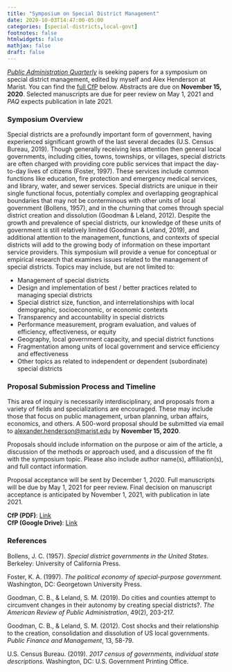 ```yaml
---
title: "Symposium on Special District Management"
date: 2020-10-03T14:47:00-05:00
categories: [special-districts,local-govt]
footnotes: false
htmlwidgets: false
mathjax: false
draft: false
---
```

[*Public Administration Quarterly*](https://paq.spaef.org) is seeking papers for a symposium on special district management, edited by myself and Alex Henderson at Marist. You can find the [full CfP](/files/misc/paq-cfp-2020.pdf) below. Abstracts are due on **November 15, 2020**. Selected manuscripts are due for peer review on May 1, 2021 and *PAQ* expects publication in late 2021.

<!--more-->

### Symposium Overview

Special districts are a profoundly important form of government, having experienced significant growth of the last several decades (U.S. Census Bureau, 2019). Though generally receiving less attention then general local governments, including cities, towns, townships, or villages, special districts are often charged with providing core public services that impact the day-to-day lives of citizens (Foster, 1997). These services include common functions like education, fire protection and emergency medical services, and library, water, and sewer services. Special districts are unique in their single functional focus, potentially complex and overlapping geographical boundaries that may not be conterminous with other units of local government (Bollens, 1957), and in the churning that comes through special district creation and dissolution (Goodman & Leland, 2012). Despite the growth and prevalence of special districts, our knowledge of these units of government is still relatively limited (Goodman & Leland, 2019), and additional attention to the management, functions, and contexts of special districts will add to the growing body of information on these important service providers. This symposium will provide a venue for conceptual or empirical research that examines issues related to the management of special districts. Topics may include, but are not limited to:

* Management of special districts
* Design and implementation of best / better practices related to managing special districts
* Special district size, function, and interrelationships with local demographic, socioeconomic, or economic contexts
* Transparency and accountability in special districts
* Performance measurement, program evaluation, and values of efficiency, effectiveness, or equity
* Geography, local government capacity, and special district functions
* Fragmentation among units of local government and service efficiency and effectiveness
* Other topics as related to independent or dependent (subordinate) special districts

### Proposal Submission Process and Timeline

This area of inquiry is necessarily interdisciplinary, and proposals from a variety of fields and specializations are encouraged. These may include those that focus on public management, urban planning, urban affairs, economics, and others. A 500-word proposal should be submitted via email to [alexander.henderson@marist.edu](mailto:alexander.henderson@marist.edu) by **November 15, 2020**.

Proposals should include information on the purpose or aim of the article, a discussion of the methods or approach used, and a discussion of the fit with the symposium topic. Please also include author name(s), affiliation(s), and full contact information.

Proposal acceptance will be sent by December 1, 2020. Full manuscripts will be due by May 1, 2021 for peer review. Final decision on manuscript acceptance is anticipated by November 1, 2021, with publication in late 2021.

**CfP (PDF)**: [Link](/files/misc/paq-cfp-2020.pdf)<br/>
**CfP (Google Drive)**: [Link](https://drive.google.com/file/d/1oHpDOBsEe4lbXWZwpysCi3mvTMdDBERx/view)

### References

Bollens, J. C. (1957). *Special district governments in the United States.* Berkeley: University of California Press.

Foster, K. A. (1997). *The political economy of special-purpose government.* Washington, DC: Georgetown University Press.

Goodman, C. B., & Leland, S. M. (2019). Do cities and counties attempt to circumvent changes in their autonomy by creating special districts?. *The American Review of Public Administration*, 49(2), 203-217.

Goodman, C. B., & Leland, S. M. (2012). Cost shocks and their relationship to the creation, consolidation and dissolution of US local governments. *Public Finance and Management*, 13, 58-79.

U.S. Census Bureau. (2019). *2017 census of governments, individual state descriptions.* Washington, DC: U.S. Government Printing Office.

